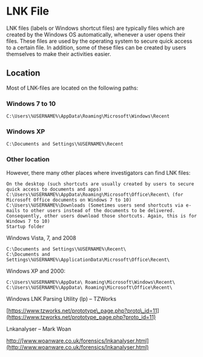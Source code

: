# LNK File

LNK files \(labels or Windows shortcut files\) are typically files which are created by the Windows OS automatically, whenever a user opens their files. These files are used by the operating system to secure quick access to a certain file. In addition, some of these files can be created by users themselves to make their activities easier.

## Location

Most of LNK-files are located on the following paths:

### Windows 7 to 10

```text
C:\Users\%USERNAME%\AppData\Roaming\Microsoft\Windows\Recent
```

### Windows XP

```text
C:\Documents and Settings\%USERNAME%\Recent
```

### Other location

However, there many other places where investigators can find LNK files:

```text
On the desktop (such shortcuts are usually created by users to secure quick access to documents and apps)
C:\Users\%USERNAME%\AppData\Roaming\Microsoft\Office\Recent\ (for Microsoft Office documents on Windows 7 to 10)
C:\Users\%USERNAME%\Downloads (Sometimes users send shortcuts via e-mails to other users instead of the documents to be delivered. Consequently, other users download those shortcuts. Again, this is for Windows 7 to 10)
Startup folder
```

Windows Vista, 7, and 2008

```text
C:\Documents and Settings\%USERNAME%\Recent\
C:\Documents and Settings\%USERNAME%\ApplicationData\Microsoft\Office\Recent\
```

Windows XP and 2000:

```text
C:\Users\%USERNAME%\AppData\ Roaming\Microsoft\Windows\Recent\
C:\Users\%USERNAME%\AppData\ Roaming\Microsoft\Office\Recent\
```

Windows LNK Parsing Utility \(lp\) – TZWorks

[https://www.tzworks.net/prototype\_page.php?proto\_id=11](https://www.tzworks.net/prototype_page.php?proto_id=11)

Lnkanalyser – Mark Woan

[http](http://www.woanware.co.uk/forensics/lnkanalyser.html)[://](http://www.woanware.co.uk/forensics/lnkanalyser.html)[www.woanware.co.uk/forensics/lnkanalyser.html](http://www.woanware.co.uk/forensics/lnkanalyser.html)


